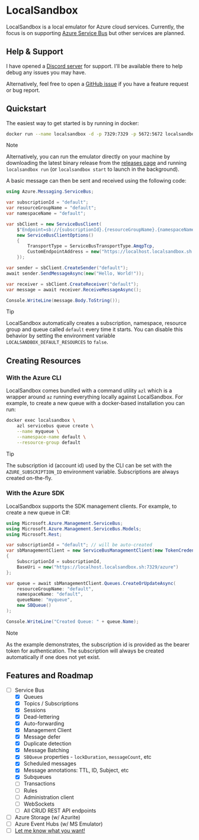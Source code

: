 # LocalSandbox

LocalSandbox is a local emulator for Azure cloud services. Currently, the focus is on supporting [Azure Service Bus](https://docs.microsoft.com/en-us/azure/service-bus-messaging/service-bus-messaging-overview) but other services are planned.

## Help & Support

I have opened a [Discord server](https://discord.gg/MbauZyqzmj) for support. I'll be available there to help debug any issues you may have.

Alternatively, feel free to open a [GitHub issue](https://github.com/mxsdev/LocalSandbox/issues/new) if you have a feature request or bug report.

## Quickstart

The easiest way to get started is by running in docker:

```bash
docker run --name localsandbox -d -p 7329:7329 -p 5672:5672 localsandbox/localsandbox
```

> [!NOTE]
> Alternatively, you can run the emulator directly on your machine by downloading the latest binary release from the [releases page](https://github.com/mxsdev/LocalSandbox/releases) and running `localsandbox run` (or `localsandbox start` to launch in the background).

A basic message can then be sent and received using the following code:

```csharp
using Azure.Messaging.ServiceBus;

var subscriptionId = "default";
var resourceGroupName = "default";
var namespaceName = "default";

var sbClient = new ServiceBusClient(
    $"Endpoint=sb://{subscriptionId}.{resourceGroupName}.{namespaceName}.localhost.localsandbox.sh;SharedAccessKeyName=1234;SharedAccessKey=password;UseDevelopmentEmulator=true",
    new ServiceBusClientOptions()
    {
        TransportType = ServiceBusTransportType.AmqpTcp,
        CustomEndpointAddress = new("https://localhost.localsandbox.sh:5672")
    });

var sender = sbClient.CreateSender("default");
await sender.SendMessageAsync(new("Hello, World!"));

var receiver = sbClient.CreateReceiver("default");
var message = await receiver.ReceiveMessageAsync();

Console.WriteLine(message.Body.ToString());
```

> [!TIP]
> LocalSandbox automatically creates a subscription, namespace, resource group and queue called `default` every time it starts. You can disable this behavior by setting the environment variable `LOCALSANDBOX_DEFAULT_RESOURCES` to `false`.

## Creating Resources

### With the Azure CLI

LocalSandbox comes bundled with a command utility `azl` which is a wrapper around `az` running everything locally against LocalSandbox. For example, to create a new queue with a docker-based installation you can run:

```bash
docker exec localsandbox \
    azl servicebus queue create \
    --name myqueue \
    --namespace-name default \
    --resource-group default
```

> [!TIP]
> The subscription id (account id) used by the CLI can be set with the `AZURE_SUBSCRIPTION_ID` environment variable. Subscriptions are always created on-the-fly.

### With the Azure SDK

LocalSandbox supports the SDK management clients. For example, to create a new queue in C#:

```csharp
using Microsoft.Azure.Management.ServiceBus;
using Microsoft.Azure.Management.ServiceBus.Models;
using Microsoft.Rest;

var subscriptionId = "default"; // will be auto-created
var sbManagementClient = new ServiceBusManagementClient(new TokenCredentials(subscriptionId))
{
    SubscriptionId = subscriptionId,
    BaseUri = new("https://localhost.localsandbox.sh:7329/azure")
};

var queue = await sbManagementClient.Queues.CreateOrUpdateAsync(
    resourceGroupName: "default",
    namespaceName: "default",
    queueName: "myqueue",
    new SBQueue()
);

Console.WriteLine("Created Queue: " + queue.Name);
```

> [!NOTE]
> As the example demonstrates, the subscription id is provided as the bearer token for authentication. The subscription will always be created automatically if one does not yet exist.

## Features and Roadmap

- [ ] Service Bus
  - [x] Queues
  - [x] Topics / Subscriptions
  - [x] Sessions
  - [x] Dead-lettering
  - [x] Auto-forwarding
  - [x] Management Client
  - [x] Message defer
  - [x] Duplicate detection
  - [x] Message Batching
  - [x] `SBQueue` properties - `lockDuration`, `messageCount`, etc
  - [x] Scheduled messages
  - [x] Message annotations: TTL, ID, Subject, etc
  - [x] Subqueues
  - [ ] Transactions
  - [ ] Rules
  - [ ] Administration client
  - [ ] WebSockets
  - [ ] All CRUD REST API endpoints
- [ ] Azure Storage (w/ Azurite)
- [ ] Azure Event Hubs (w/ MS Emulator)
- [ ] [Let me know what you want!](https://github.com/mxsdev/LocalSandbox/issues/new)
